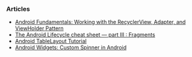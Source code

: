 ### Articles 
- [Android Fundamentals: Working with the RecyclerView, Adapter, and ViewHolder Pattern](https://willowtreeapps.com/ideas/android-fundamentals-working-with-the-recyclerview-adapter-and-viewholder-pattern)
- [The Android Lifecycle cheat sheet — part III : Fragments](https://medium.com/androiddevelopers/the-android-lifecycle-cheat-sheet-part-iii-fragments-afc87d4f37fd)
- [Android TableLayout Tutorial](https://codeunplug.com/android-tablelayout-tutorial/)
- [Android Widgets: Custom Spinner in Android](https://www.edureka.co/blog/custom-spinner-in-android)
